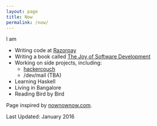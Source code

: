 ```yaml
---
layout: page
title: Now
permalink: /now/
---
```


I am

- Writing code at [Razorpay](https://razorpay.com)
- Writing a book called [The Joy of Software Development][josd]
- Working on side projects, including:
    + [hackercouch][hc]
    + /dev/mail (TBA)
- Learning Haskell
- Living in Bangalore
- Reading Bird by Bird

Page inspired by [nownownow.com](http://nownownow.com/about).

Last Updated: January 2016

[josd]: https://josd.captnemo.in/
[hc]: https://hackercouch.com